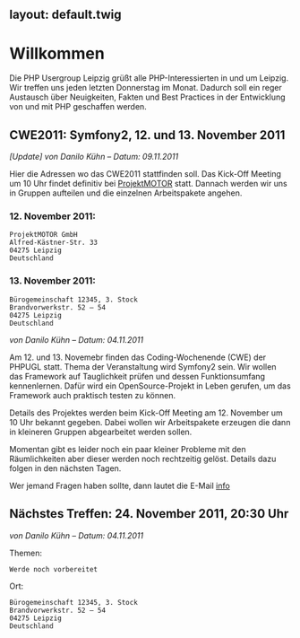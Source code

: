 layout: default.twig
---

# Willkommen

Die PHP Usergroup Leipzig grüßt alle PHP-Interessierten in und um Leipzig. Wir treffen uns jeden letzten Donnerstag im Monat.
Dadurch soll ein reger Austausch über Neuigkeiten, Fakten und Best Practices in der Entwicklung von und mit PHP geschaffen werden.

## CWE2011: Symfony2, 12. und 13. November 2011

*[Update] von Danilo Kühn – Datum: 09.11.2011*

Hier die Adressen wo das CWE2011 stattfinden soll. Das Kick-Off Meeting um 10 Uhr findet definitiv bei [ProjektMOTOR] statt. Dannach werden wir uns in Gruppen aufteilen und die einzelnen Arbeitspakete angehen. 

### 12. November 2011: ###

	ProjektMOTOR GmbH
	Alfred-Kästner-Str. 33
	04275 Leipzig
	Deutschland

### 13. November 2011: ###

	Bürogemeinschaft 12345, 3. Stock
	Brandvorwerkstr. 52 – 54
	04275 Leipzig
	Deutschland


[ProjektMOTOR]: http://www.projektmotor.de

*von Danilo Kühn – Datum: 04.11.2011*

Am 12. und 13. Novemebr finden das Coding-Wochenende (CWE) der PHPUGL statt. Thema der Veranstaltung wird Symfony2 sein. Wir wollen das Framework auf Tauglichkeit prüfen und dessen Funktionsumfang kennenlernen. Dafür wird ein OpenSource-Projekt in Leben gerufen, um das Framework auch praktisch testen zu können.

Details des Projektes werden beim Kick-Off Meeting am 12. November um 10 Uhr bekannt gegeben. Dabei wollen wir Arbeitspakete erzeugen die dann in kleineren Gruppen abgearbeitet werden sollen. 

Momentan gibt es leider noch ein paar kleiner Probleme mit den Räumlichkeiten aber dieser werden noch rechtzeitig gelöst. Details dazu folgen in den nächsten Tagen.

Wer jemand Fragen haben sollte, dann lautet die E-Mail [info] 

[info]: mailto:info@phpugl.de

## Nächstes Treffen: 24. November 2011, 20:30 Uhr

*von Danilo Kühn – Datum: 04.11.2011*

Themen:
 
    Werde noch vorbereitet

Ort:

	Bürogemeinschaft 12345, 3. Stock
	Brandvorwerkstr. 52 – 54
	04275 Leipzig
	Deutschland
